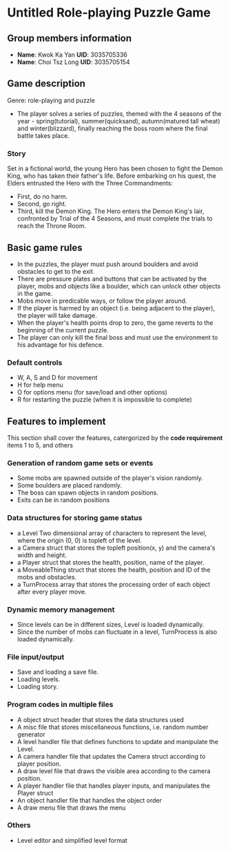 # Untitled Role-playing Puzzle Game

## Group members information
- **Name**: Kwok Ka Yan    **UID**: 3035705336
- **Name**: Choi Tsz Long  **UID**: 3035705154

## Game description
Genre: role-playing and puzzle 
- The player solves a series of puzzles, themed with the 4 seasons of the year - spring(tutorial), summer(quicksand), autumn(matured tall wheat) and winter(blizzard), finally reaching the boss room where the final battle takes place. 
### Story
Set in a fictional world, the young Hero has been chosen to fight the Demon King, who has taken their father's life. Before embarking on his quest, the Elders entrusted the Hero with the Three Commandments:
- First, do no harm.
- Second, go right.
- Third, kill the Demon King.
The Hero enters the Demon King's lair, confronted by Trial of the 4 Seasons, and must complete the trials to reach the Throne Room.
## Basic game rules
- In the puzzles, the player must push around boulders and avoid obstacles to get to the exit. 
- There are pressure plates and buttons that can be activated by the player, mobs and objects like a boulder, which can unlock other objects in the game.
- Mobs move in predicable ways, or follow the player around.
- If the player is harmed by an object (i.e. being adjacent to the player), the player will take damage. 
- When the player's health points drop to zero, the game reverts to the beginning of the current puzzle. 
- The player can only kill the final boss and must use the environment to his advantage for his defence.
### Default controls
- W, A, S and D for movement
- H for help menu
- O for options menu (for save/load and other options)
- R for restarting the puzzle (when it is impossible to complete)
## Features to implement
This section shall cover the features, catergorized by the **code requirement** items 1 to 5, and others
### Generation of random game sets or events
- Some mobs are spawned outside of the player's vision randomly.
- Some boulders are placed randomly.
- The boss can spawn objects in random positions.
- Exits can be in random positions
### Data structures for storing game status
- a Level Two dimensional array of characters to represent the level, where the origin (0, 0) is topleft of the level.
- a Camera struct that stores the topleft position(x, y) and the camera's width and height.
- a Player struct that stores the health, position, name of the player.
- a MoveableThing struct that stores the health, position and ID of the mobs and obstacles.
- a TurnProcess array that stores the processing order of each object after every player move.
### Dynamic memory management
- Since levels can be in different sizes, Level is loaded dynamically.
- Since the number of mobs can fluctuate in a level, TurnProcess is also loaded dynamically.
### File input/output
- Save and loading a save file.
- Loading levels.
- Loading story.
### Program codes in multiple files
- A object struct header that stores the data structures used
- A misc file that stores miscellaneous functions, i.e. random number generator 
- A level handler file that defines functions to update and manipulate the Level.
- A camera handler file that updates the Camera struct according to player position.
- A draw level file that draws the visible area according to the camera position.
- A player handler file that handles player inputs, and manipulates the Player struct
- An object handler file that handles the object order
- A draw menu file that draws the menu
### Others
- Level editor and simplified level format 